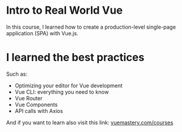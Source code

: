 # Intro to Real World Vue
In this course, I learned how to create a production-level single-page application (SPA) with Vue.js.

# I learned the best practices

Such as:

- Optimizing your editor for Vue development
- Vue CLI: everything you need to know
- Vue Router
- Vue Components
- API calls with Axios

And if you want to learn also visit this link: [vuemastery.com/courses](https://www.vuemastery.com/courses/real-world-vue-js/real-world-intro)

